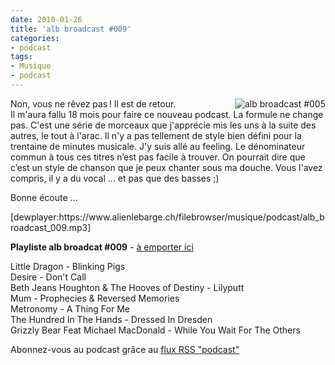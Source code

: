 ```yaml
---
date: 2010-01-26
title: 'alb broadcast #009'
categories:
- podcast
tags:
- Musique
- podcast
---
```

<p><img title="alb broadcast #005" src="https://dlgjp9x71cipk.cloudfront.net/2007/07/alb-broadcast-logo.thumbnail.png" alt="alb broadcast #005" align="right" />Non, vous ne rêvez pas ! Il est de retour.<br />
Il m'aura fallu 18 mois pour faire ce nouveau podcast. La formule ne change pas. C'est une série de morceaux que j'apprécie mis les uns à la suite des autres, le tout à l'arac. Il n'y a pas tellement de style bien défini pour la trentaine de minutes musicale. J'y suis allé au feeling. Le dénominateur commun à tous ces titres n’est pas facile à trouver. On pourrait dire que c’est un style de chanson que je peux chanter sous ma douche. Vous l'avez compris, il y a du vocal ... et pas que des basses ;)</p>
<p>Bonne écoute ...</p>
<p>[dewplayer:https://www.alienlebarge.ch/filebrowser/musique/podcast/alb_broadcast_009.mp3]</p>
<p><!--more--></p>
<p><strong>Playliste alb broadcat #009</strong> - <a title="Télécharger alb broadcast #009" href="https://www.alienlebarge.ch/filebrowser/musique/podcast/alb_broadcast_009.mp3">à emporter ici</a></p>
<p>Little Dragon - Blinking Pigs<br />
Desire - Don't Call<br />
Beth Jeans Houghton &amp; The Hooves of Destiny - Lilyputt<br />
Mum - Prophecies &amp; Reversed Memories<br />
Metronomy - A Thing For Me<br />
The Hundred In The Hands - Dressed In Dresden<br />
Grizzly Bear Feat Michael MacDonald - While You Wait For The Others</p>
<p>Abonnez-vous au podcast grâce au <a title="Flux RSS Podcast" href="feed://www.alienlebarge.ch/?feed=rss2&amp;category_name=podcast">flux RSS "podcast"</a></p>
